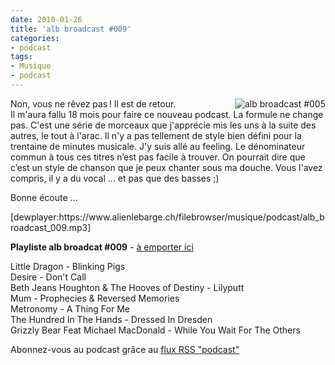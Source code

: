 ```yaml
---
date: 2010-01-26
title: 'alb broadcast #009'
categories:
- podcast
tags:
- Musique
- podcast
---
```

<p><img title="alb broadcast #005" src="https://dlgjp9x71cipk.cloudfront.net/2007/07/alb-broadcast-logo.thumbnail.png" alt="alb broadcast #005" align="right" />Non, vous ne rêvez pas ! Il est de retour.<br />
Il m'aura fallu 18 mois pour faire ce nouveau podcast. La formule ne change pas. C'est une série de morceaux que j'apprécie mis les uns à la suite des autres, le tout à l'arac. Il n'y a pas tellement de style bien défini pour la trentaine de minutes musicale. J'y suis allé au feeling. Le dénominateur commun à tous ces titres n’est pas facile à trouver. On pourrait dire que c’est un style de chanson que je peux chanter sous ma douche. Vous l'avez compris, il y a du vocal ... et pas que des basses ;)</p>
<p>Bonne écoute ...</p>
<p>[dewplayer:https://www.alienlebarge.ch/filebrowser/musique/podcast/alb_broadcast_009.mp3]</p>
<p><!--more--></p>
<p><strong>Playliste alb broadcat #009</strong> - <a title="Télécharger alb broadcast #009" href="https://www.alienlebarge.ch/filebrowser/musique/podcast/alb_broadcast_009.mp3">à emporter ici</a></p>
<p>Little Dragon - Blinking Pigs<br />
Desire - Don't Call<br />
Beth Jeans Houghton &amp; The Hooves of Destiny - Lilyputt<br />
Mum - Prophecies &amp; Reversed Memories<br />
Metronomy - A Thing For Me<br />
The Hundred In The Hands - Dressed In Dresden<br />
Grizzly Bear Feat Michael MacDonald - While You Wait For The Others</p>
<p>Abonnez-vous au podcast grâce au <a title="Flux RSS Podcast" href="feed://www.alienlebarge.ch/?feed=rss2&amp;category_name=podcast">flux RSS "podcast"</a></p>
